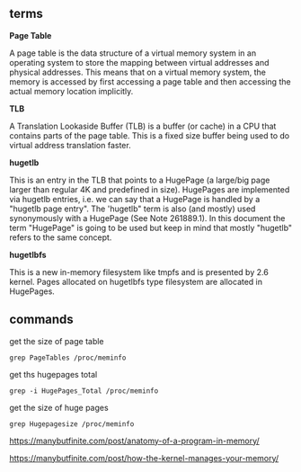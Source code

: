 



## terms

**Page Table**

A page table is the data structure of a virtual memory system in an operating system to store the mapping between virtual addresses and physical addresses. This means that on a virtual memory system, the memory is accessed by first accessing a page table and then accessing the actual memory location implicitly.

**TLB**

A Translation Lookaside Buffer (TLB) is a buffer (or cache) in a CPU that contains parts of the page table. This is a fixed size buffer being used to do virtual address translation faster.

**hugetlb** 

This is an entry in the TLB that points to a HugePage (a large/big page larger than regular 4K and predefined in size). HugePages are implemented via hugetlb entries, i.e. we can say that a HugePage is handled by a "hugetlb page entry". The 'hugetlb" term is also (and mostly) used synonymously with a HugePage (See Note 261889.1). In this document the term "HugePage" is going to be used but keep in mind that mostly "hugetlb" refers to the same concept.

**hugetlbfs** 

This is a new in-memory filesystem like tmpfs and is presented by 2.6 kernel. Pages allocated on hugetlbfs type filesystem are allocated in HugePages.



## commands

get the size of page table

```
grep PageTables /proc/meminfo
```

get ths hugepages total

```
grep -i HugePages_Total /proc/meminfo 
```

get the size of huge pages

```
grep Hugepagesize /proc/meminfo
```




https://manybutfinite.com/post/anatomy-of-a-program-in-memory/

https://manybutfinite.com/post/how-the-kernel-manages-your-memory/

